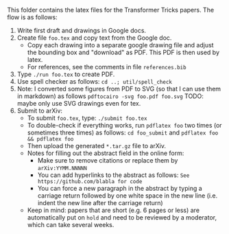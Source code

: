 This folder contains the latex files for the Transformer Tricks papers. The flow is as follows:
1) Write first draft and drawings in Google docs.
2) Create file `foo.tex` and copy text from the Google doc.
    - Copy each drawing into a separate google drawing file and adjust the bounding box and "download" as PDF. This PDF is then used by latex.
    - For references, see the comments in file `references.bib`
3) Type `./run foo.tex` to create PDF.
4) Use spell checker as follows: `cd ..; util/spell_check`
5) Note: I converted some figures from PDF to SVG (so that I can use them in markdown) as follows `pdftocairo -svg foo.pdf foo.svg`  TODO: maybe only use SVG drawings even for tex.
6) Submit to arXiv:
    - To submit `foo.tex`, type: `./submit foo.tex`
    - To double-check if everything works, run `pdflatex foo` two times (or sometimes three times) as follows:
      `cd foo_submit` and `pdflatex foo && pdflatex foo`
   - Then upload the generated `*.tar.gz` file to arXiv.
   - Notes for filling out the abstract field in the online form:
     - Make sure to remove citations or replace them by `arXiv:YYMM.NNNNN`
     - You can add hyperlinks to the abstract as follows: `See https://github.com/blabla for code`
     - You can force a new paragraph in the abstract by typing a carriage return followed by one white space in the new line (i.e. indent the new line after the carriage return)
   - Keep in mind: papers that are short (e.g. 6 pages or less) are automatically put on `hold` and need to be reviewed by a moderator, which can take several weeks.
